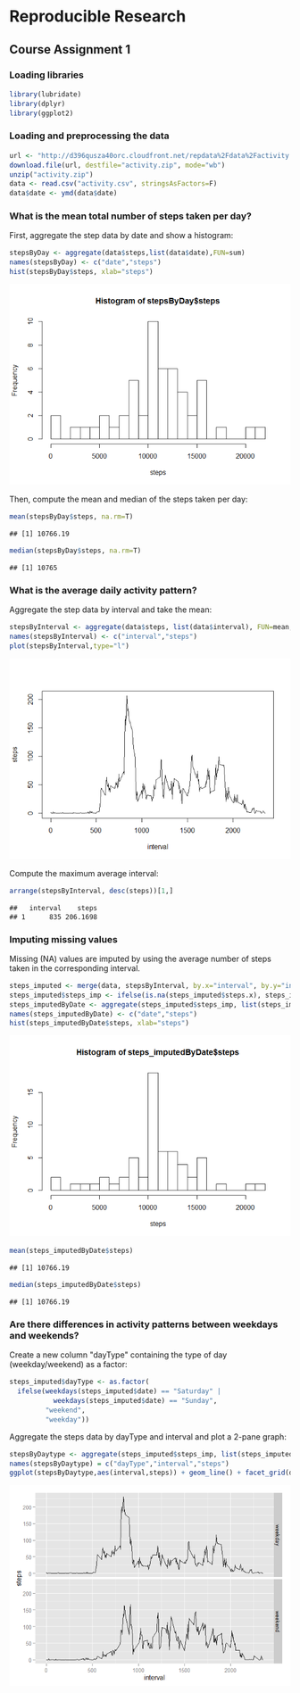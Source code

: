 Reproducible Research
=====================
## Course Assignment 1

### Loading libraries

```r
library(lubridate)
library(dplyr)
library(ggplot2)
```

### Loading and preprocessing the data

```r
url <- "http://d396qusza40orc.cloudfront.net/repdata%2Fdata%2Factivity.zip"
download.file(url, destfile="activity.zip", mode="wb")
unzip("activity.zip")
data <- read.csv("activity.csv", stringsAsFactors=F)
data$date <- ymd(data$date)
```

### What is the mean total number of steps taken per day?
First, aggregate the step data by date and show a histogram:

```r
stepsByDay <- aggregate(data$steps,list(data$date),FUN=sum)
names(stepsByDay) <- c("date","steps")
hist(stepsByDay$steps, xlab="steps")
```

![](PA1_template_files/figure-html/unnamed-chunk-3-1.png) 

Then, compute the mean and median of the steps taken per day:

```r
mean(stepsByDay$steps, na.rm=T)
```

```
## [1] 10766.19
```

```r
median(stepsByDay$steps, na.rm=T)
```

```
## [1] 10765
```

### What is the average daily activity pattern?
Aggregate the step data by interval and take the mean:

```r
stepsByInterval <- aggregate(data$steps, list(data$interval), FUN=mean, na.rm=T)
names(stepsByInterval) <- c("interval","steps")
plot(stepsByInterval,type="l")
```

![](PA1_template_files/figure-html/unnamed-chunk-5-1.png) 

Compute the maximum average interval:

```r
arrange(stepsByInterval, desc(steps))[1,]
```

```
##   interval    steps
## 1      835 206.1698
```

### Imputing missing values
Missing (NA) values are imputed by using the average number of steps taken in the corresponding interval.

```r
steps_imputed <- merge(data, stepsByInterval, by.x="interval", by.y="interval")
steps_imputed$steps_imp <- ifelse(is.na(steps_imputed$steps.x), steps_imputed$steps.y, steps_imputed$steps.x)
steps_imputedByDate <- aggregate(steps_imputed$steps_imp, list(steps_imputed$date), FUN=sum)
names(steps_imputedByDate) <- c("date","steps")
hist(steps_imputedByDate$steps, xlab="steps")
```

![](PA1_template_files/figure-html/unnamed-chunk-7-1.png) 

```r
mean(steps_imputedByDate$steps)
```

```
## [1] 10766.19
```

```r
median(steps_imputedByDate$steps)
```

```
## [1] 10766.19
```

### Are there differences in activity patterns between weekdays and weekends?
Create a new column "dayType" containing the type of day (weekday/weekend) as a factor:

```r
steps_imputed$dayType <- as.factor(
  ifelse(weekdays(steps_imputed$date) == "Saturday" | 
           weekdays(steps_imputed$date) == "Sunday", 
         "weekend",
         "weekday"))
```
Aggregate the steps data by dayType and interval and plot a 2-pane graph:

```r
stepsByDaytype <- aggregate(steps_imputed$steps_imp, list(steps_imputed$dayType, steps_imputed$interval), FUN=mean)
names(stepsByDaytype) = c("dayType","interval","steps")
ggplot(stepsByDaytype,aes(interval,steps)) + geom_line() + facet_grid(dayType ~ .)
```

![](PA1_template_files/figure-html/unnamed-chunk-9-1.png) 

